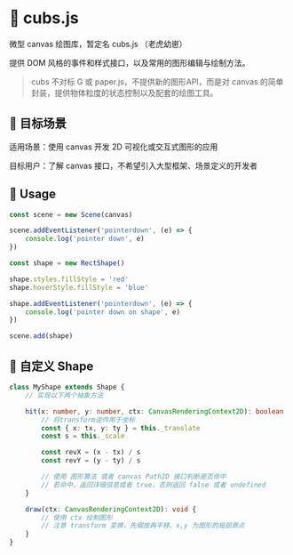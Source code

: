 # 🐯 cubs.js

微型 canvas 绘图库，暂定名 cubs.js （老虎幼崽）

提供 DOM 风格的事件和样式接口，以及常用的图形编辑与绘制方法。

> cubs 不对标 G 或 paper.js，不提供新的图形API，而是对 canvas 的简单封装，提供物体粒度的状态控制以及配套的绘图工具。

## 🎯 目标场景

适用场景：使用 canvas 开发 2D 可视化或交互式图形的应用

目标用户：了解 canvas 接口，不希望引入大型框架、场景定义的开发者

## 🚀 Usage

```typescript
const scene = new Scene(canvas)

scene.addEventListener('pointerdown', (e) => {
	console.log('pointer down', e)
})

const shape = new RectShape()

shape.styles.fillStyle = 'red'
shape.hoverStyle.fillStyle = 'blue'

shape.addEventListener('pointerdown', (e) => {
	console.log('pointer down on shape', e)
})

scene.add(shape)
```

## 📐 自定义 Shape

```typescript
class MyShape extends Shape {
	// 实现以下两个抽象方法

	hit(x: number, y: number, ctx: CanvasRenderingContext2D): boolean | undefined | object {
		// 将transform逆作用于坐标
		const { x: tx, y: ty } = this._translate
		const s = this._scale

		const revX = (x - tx) / s
		const revY = (y - ty) / s

		// 使用 图形算法 或者 canvas Path2D 接口判断是否命中
		// 若命中，返回详细信息或者 true，否则返回 false 或者 undefined
	}

	draw(ctx: CanvasRenderingContext2D): void {
		// 使用 ctx 绘制图形
		// 注意 transform 变换，先缩放再平移。x,y 为图形的局部原点
	}
}
```
